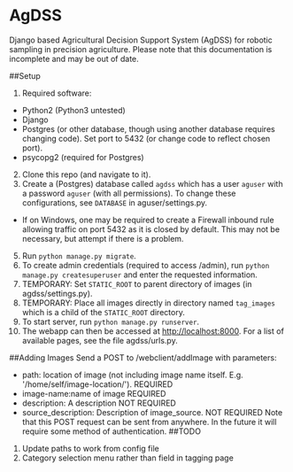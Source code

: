 # AgDSS
  Django based Agricultural Decision Support System (AgDSS) for robotic sampling in precision agriculture.
  Please note that this documentation is incomplete and may be out of date.


##Setup
1. Required software:
  * Python2 (Python3 untested)
  * Django
  * Postgres (or other database, though using another database requires changing code). Set port to 5432 (or change code to reflect chosen port).
  * psycopg2 (required for Postgres)
2. Clone this repo (and navigate to it).
3. Create a (Postgres) database called `agdss` which has a user `aguser` with a password `aguser` (with all permissions). To change these configurations, see `DATABASE` in aguser/settings.py.
  * If on Windows, one may be required to create a Firewall inbound rule allowing traffic on port 5432 as it is closed by default. This may not be necessary, but attempt if there is a problem. 
5. Run `python manage.py migrate`.
6. To create admin credentials (required to access /admin), run `python manage.py createsuperuser` and enter the requested information.
7. TEMPORARY: Set `STATIC_ROOT` to parent directory of images (in agdss/settings.py).
8. TEMPORARY: Place all images directly in directory named `tag_images` which is a child of the `STATIC_ROOT` directory.
7. To start server, run `python manage.py runserver`.
8. The webapp can then be accessed at [http://localhost:8000](http://localhost:8000). For a list of available pages, see the file agdss/urls.py.


##Adding Images
Send a POST to /webclient/addImage with parameters:
  * path: location of image (not including image name itself. E.g. '/home/self/image-location/'). REQUIRED
  * image-name:name of image REQUIRED
  * description: A description NOT REQUIRED
  * source_description: Description of image_source. NOT REQUIRED
Note that this POST request can be sent from anywhere. In the future it will require some method of authentication.
##TODO
1. Update paths to work from config file
2. Category selection menu rather than field in tagging page
